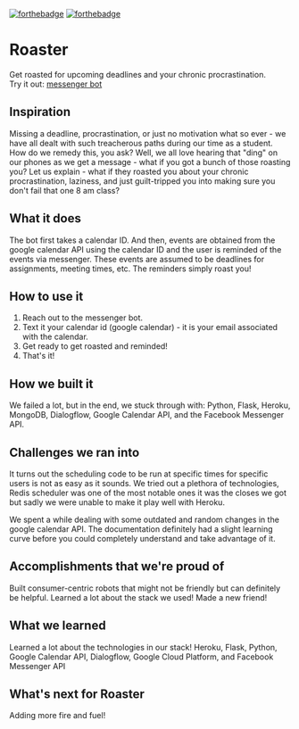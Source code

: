 [![forthebadge](https://forthebadge.com/images/badges/made-with-python.svg)](https://forthebadge.com)
[![forthebadge](https://forthebadge.com/images/badges/built-with-love.svg)](https://forthebadge.com)
# Roaster
Get roasted for upcoming deadlines and your chronic procrastination.  
Try it out: [messenger bot](http://m.me/110530610671836)

## Inspiration
Missing a deadline, procrastination, or just no motivation what so ever - we have all dealt with such treacherous paths during our time as a student. How do we remedy this, you ask? Well, we all love hearing that "ding" on our phones as we get a message - what if you got a bunch of those roasting you? Let us explain - what if they roasted you about your chronic procrastination, laziness, and just guilt-tripped you into making sure you don't fail that one 8 am class?

## What it does
The bot first takes a calendar ID. And then, events are obtained from the google calendar API using the calendar ID and the user is reminded of the events via messenger. These events are assumed to be deadlines for assignments, meeting times, etc. The reminders simply roast you!

## How to use it
1. Reach out to the messenger bot.
2. Text it your calendar id (google calendar) - it is your email associated with the calendar.
3. Get ready to get roasted and reminded!
4. That's it!

## How we built it
We failed a lot, but in the end, we stuck through with: Python, Flask, Heroku, MongoDB, Dialogflow, Google Calendar API, and the Facebook Messenger API.

## Challenges we ran into
It turns out the scheduling code to be run at specific times for specific users is not as easy as it sounds. We tried out a plethora of technologies, Redis scheduler was one of the most notable ones it was the closes we got but sadly we were unable to make it play well with Heroku.

We spent a while dealing with some outdated and random changes in the google calendar API. The documentation definitely had a slight learning curve before you could completely understand and take advantage of it.

## Accomplishments that we're proud of
Built consumer-centric robots that might not be friendly but can definitely be helpful.
Learned a lot about the stack we used!
Made a new friend!

## What we learned
Learned a lot about the technologies in our stack!
Heroku, Flask, Python, Google Calendar API, Dialogflow, Google Cloud Platform, and Facebook Messenger API 

## What's next for Roaster
Adding more fire and fuel!
